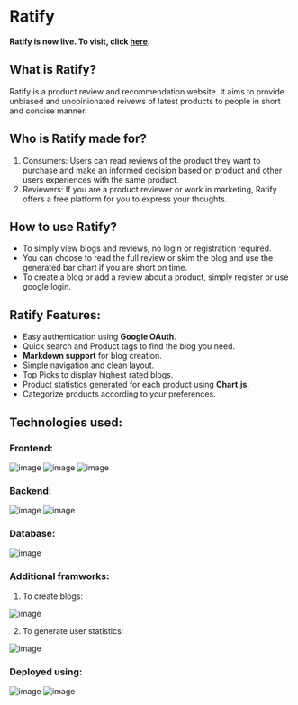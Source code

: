 # Ratify

**Ratify is now live. To visit, click [here](https://ratify.netlify.app/).**

## What is Ratify?
Ratify is a product review and recommendation website. It aims to provide unbiased and unopinionated reivews of latest products to people in short and concise manner.

## Who is Ratify made for?
1. Consumers: Users can read reviews of the product they want to purchase and make an informed decision based on product and other users experiences with the same product.
2. Reviewers: If you are a product reviewer or work in marketing, Ratify offers a free platform for you to express your thoughts. 

## How to use Ratify?
* To simply view blogs and reviews, no login or registration required. 
* You can choose to read the full review or skim the blog and use the generated bar chart if you are short on time. 
* To create a blog or add a review about a product, simply register or use google login.

## Ratify Features:
* Easy authentication using **Google OAuth**.
* Quick search and Product tags to find the blog you need.
* **Markdown support** for blog creation.
* Simple navigation and clean layout.
* Top Picks to display highest rated blogs.
* Product statistics generated for each product using **Chart.js**.
* Categorize products according to your preferences.

## Technologies used:
### Frontend: 

![image](https://img.shields.io/badge/React-20232A?style=for-the-badge&logo=react&logoColor=61DAFB) ![image](https://img.shields.io/badge/Redux-593D88?style=for-the-badge&logo=redux&logoColor=white) ![image](https://img.shields.io/badge/Material--UI-0081CB?style=for-the-badge&logo=material-ui&logoColor=white)

### Backend: 

![image](https://img.shields.io/badge/Express.js-000000?style=for-the-badge&logo=express&logoColor=white) ![image](https://img.shields.io/badge/Node.js-43853D?style=for-the-badge&logo=node-dot-js&logoColor=white) 

### Database: 

![image](https://img.shields.io/badge/MongoDB-4EA94B?style=for-the-badge&logo=mongodb&logoColor=white)

### Additional framworks:
1. To create blogs: 

![image](https://img.shields.io/badge/Markdown-000000?style=for-the-badge&logo=markdown&logoColor=white)

2. To generate user statistics:

![image](https://img.shields.io/badge/ChartJS-FF6384?style=for-the-badge&logo=chart-dot-js&logoColor=white)

### Deployed using:

![image](https://img.shields.io/badge/Netlify-00C7B7?style=for-the-badge&logo=netlify&logoColor=white) ![image](https://img.shields.io/badge/Heroku-430098?style=for-the-badge&logo=heroku&logoColor=white) 




